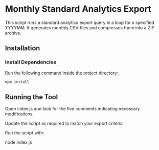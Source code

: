 # Monthly Standard Analytics Export

This script runs a standard analytics export query in a loop for a specified YYYYMM. It generates monthly CSV files and compresses them into a ZIP archive.

## Installation

### Install Dependencies

Run the following command inside the project directory:

```bash
npm install
```

## Running the Tool

Open index.js and look for the five comments indicating necessary modifications.

Update the script as required to match your export criteria.

Run the script with:

node index.js
